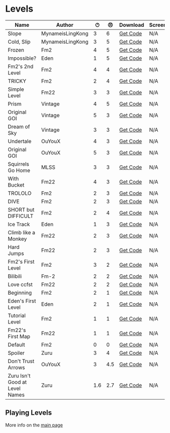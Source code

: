 # Levels
| Name                           | Author           | 🕐︎ | 😠︎ | Download                                  | Screenshots |
|--------------------------------|------------------|-----|-----|-------------------------------------------|-------------|
| Slope                          | MynameisLingKong | 3   | 6   | [Get Code](levels/slope.txt)              | N/A         |
| Cold, Slip                     | MynameisLingKong | 3   | 5   | [Get Code](levels/coldSlip.txt)           | N/A         |
| Frozen                         | Fm2              | 4   | 5   | [Get Code](levels/frozen.txt)             | N/A         |
| Impossible?                    | Eden             | 1   | 5   | [Get Code](levels/impossible.txt)         | N/A         |
| Fm2's 2nd Level                | Fm2              | 4   | 4   | [Get Code](levels/fm2ssecondlevel.txt)    | N/A         |
| TRICKY                         | Fm2              | 2   | 4   | [Get Code](levels/tricky.txt)             | N/A         |
| Simple Level                   | Fm22             | 3   | 3   | [Get Code](levels/simpleLevel.txt)        | N/A         |
| Prism                          | Vintage          | 4   | 5   | [Get Code](levels/prism.txt)              | N/A         |
| Original GOI                   | Vintage          | 5   | 3   | [Get Code](levels/originalGoi.txt)        | N/A         |
| Dream of Sky                   | Vintage          | 3   | 3   | [Get Code](levels/dreamOfSky.txt)         | N/A         |
| Undertale                      | OuYouX           | 4   | 3   | [Get Code](levels/undertale.txt)          | N/A         |
| Original GOI                   | OuYouX           | 5   | 3   | [Get Code](levels/originalgoi_ouyoux.txt) | N/A         |
| Squirrels Go Home              | MLSS             | 3   | 3   | [Get Code](levels/squirrelsGoHome.txt)    | N/A         |
| With Bucket                    | Fm22             | 4   | 3   | [Get Code](levels/withBucket.txt)         | N/A         |
| TROLOLO                        | Fm2              | 2   | 3   | [Get Code](levels/trolololo.txt)          | N/A         |
| DIVE                           | Fm2              | 2   | 3   | [Get Code](levels/dive.txt)               | N/A         |
| SHORT but DIFFICULT            | Fm2              | 2   | 4   | [Get Code](levels/shortButDifficult.txt)  | N/A         |
| Ice Track                      | Eden             | 1   | 3   | [Get Code](levels/iceTrack.txt)           | N/A         |
| Climb like a Monkey            | Fm22             | 2   | 3   | [Get Code](levels/climbLikeAMonkey.txt)   | N/A         |
| Hard Jumps                     | Fm22             | 2   | 3   | [Get Code](levels/hardJumps.txt)          | N/A         |
| Fm2's First Level              | Fm2              | 3   | 2   | [Get Code](levels/fm2sfirstlevel.txt)     | N/A         |
| Bilibili                       | Fm-2             | 2   | 2   | [Get Code](levels/bilibili.txt)           | N/A         |
| Love ccfst                     | Fm22             | 2   | 2   | [Get Code](levels/loveCcfst.txt)          | N/A         |
| Beginning                      | Fm2              | 2   | 1   | [Get Code](levels/beginning.txt)          | N/A         |
| Eden's First Level             | Eden             | 2   | 1   | [Get Code](levels/edensFirstLevel.txt)    | N/A         |
| Tutorial Level                 | Fm2              | 1   | 1   | [Get Code](levels/tutoriallevel.txt)      | N/A         |
| Fm22's First Map               | Fm22             | 1   | 1   | [Get Code](levels/fm22sFirstMap.txt)      | N/A         |
| Default                        | Fm2              | 0   | 0   | [Get Code](levels/default.txt)            | N/A         |
| Spoiler                        | Zuru             | 3   | 4   | [Get Code](levels/spoiler.txt)            | N/A         |
| Don't Trust Arrows             | OuYouX           | 3   | 4.5 | [Get Code](levels/dontTrustArrows.txt)    | N/A         |
| Zuru Isn't Good at Level Names | Zuru             | 1.6 | 2.7 | [Get Code](levels/dontTrustArrows.txt)    | N/A         |





## Playing Levels

More info on the [main page](README.md)
